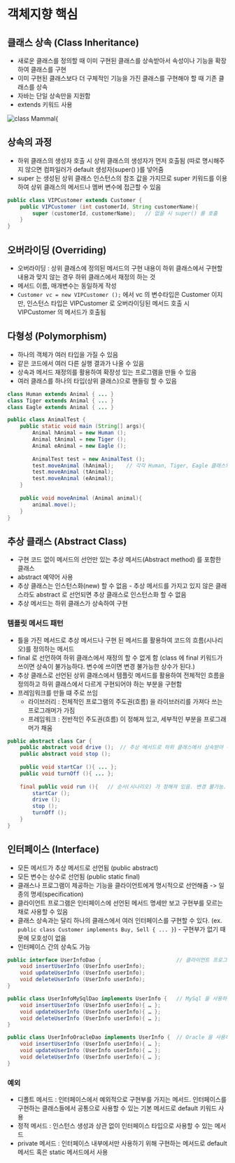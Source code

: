 # 객체지향 핵심 

## 클래스 상속 (Class Inheritance)

- 새로운 클래스를 정의할 때 이미 구현된 클래스를 상속받아서 속성이나 기능을 확장하여 클래스를 구현
- 이미 구현된 클래스보다 더 구체적인 기능을 가진 클래스를 구현해야 할 때 기존 클래스를 상속
- 자바는 단일 상속만을 지원함 
- extends 키워드 사용 


![class Mammal{](https://user-images.githubusercontent.com/43959582/125709324-c70d350f-d147-46ae-b6a6-5395a462befb.png)

## 상속의 과정 

- 하위 클래스의 생성자 호출 시 상위 클래스의 생성자가 먼저 호출됨 (따로 명시해주지 않으면 컴파일러가 default 생성자(super() )를 넣어줌 
- super 는 생성된 상위 클래스 인스턴스의 참조 값을 가지므로 super 키워드를 이용하여 상위 클래스의 메서드나 멤버 변수에 접근할 수 있음 

```java
public class VIPCustomer extends Customer {
    public VIPCustomer (int customerId, String customerName){
        super (customerId, customerName);   // 없을 시 super() 를 호출
    }
}
```

## 오버라이딩 (Overriding) 

- 오버라이딩 : 상위 클래스에 정의된 메서드의 구현 내용이 하위 클래스에서 구현할 내용과 맞지 않는 경우 하위 클래스에서 재정의 하는 것 
- 메서드 이름, 매개변수는 동일하게 작성
- `Customer vc = new VIPCustomer ();` 에서 vc 의 변수타입은 Customer 이지만, 인스턴스 타입은 VIPCustomer 로 오버라이딩된 메서드 호출 시 VIPCustomer 의 메서드가 호출됨 

## 다형성 (Polymorphism) 

- 하나의 객체가 여러 타입을 가질 수 있음 
- 같은 코드에서 여러 다른 실행 결과가 나올 수 있음
- 상속과 메서드 재정의를 활용하여 확장성 있는 프로그램을 만들 수 있음
- 여러 클래스를 하나의 타입(상위 클래스)으로 핸들링 할 수 있음

```java
class Human extends Animal { ... }
class Tiger extends Animal { ... }
class Eagle extends Animal { ... }

public class AnimalTest {
    public static void main (String[] args){
        Animal hAnimal = new Human ();
        Animal tAnimal = new Tiger ();
        Animal eAnimal = new Eagle ();
        
        AnimalTest test = new AnimalTest ();
        test.moveAnimal (hAnimal);    // 각각 Human, Tiger, Eagle 클래스의 move() 메서드가 실행됨
        test.moveAnimal (tAnimal);
        test.moveAnimal (eAnimal);
    }
    
    public void moveAnimal (Animal animal){
        animal.move();
    }
}
```

## 추상 클래스 (Abstract Class) 

- 구현 코드 없이 메서드의 선언만 있는 추상 메서드(Abstract method) 를 포함한 클래스
- abstract 예약어 사용
- 추상 클래스는 인스턴스화(new) 할 수 없음 - 추상 메서드를 가지고 있지 않은 클래스라도 abstract 로 선언되면 추상 클래스로 인스턴스화 할 수 없음
- 추상 메서드는 하위 클래스가 상속하여 구현


### 템플릿 메서드 패턴 

- 틀을 가진 메서드로 추상 메서드나 구현 된 메서드를 활용하여 코드의 흐름(시나리오)를 정의하는 메서드
- final 로 선언하여 하위 클래스에서 재정의 할 수 없게 함 (class 에 final 키워드가 쓰이면 상속이 불가능하다. 변수에 쓰이면 변경 불가능한 상수가 된다.)
- 추상 클래스로 선언된 상위 클래스에서 템플릿 메서드를 활용하여 전체적인 흐름을 정의하고 하위 클래스에서 다르게 구현되어야 하는 부분을 구현함
- 프레임워크를 만들 떄 주로 쓰임 
  - 라이브러리 : 전체적인 프로그램의 주도권(흐름) 을 라이브러리를 가져다 쓰는 프로그래머가 가짐
  - 프레임워크 : 전반적인 주도권(흐름) 이 정해져 있고, 세부적인 부분을 프로그래머가 채움

```java
public abstract class Car {
    public abstract void drive ();  // 추상 메서드로 하위 클래스에서 상속받아 각각의 속성에 맞게 구현
    public abstract void stop ();
    
    public void startCar (){ ... };
    public void turnOff (){ ... };
    
    final public void run (){   // 순서(시나리오) 가 정해져 있음. 변경 불가능.
        startCar ();
        drive ();
        stop ();
        turnOff ();
    }
}
```

## 인터페이스 (Interface) 

- 모든 메서드가 추상 메서드로 선언됨 (public abstract)
- 모든 변수는 상수로 선언됨 (public static final)
- 클래스나 프로그램이 제공하는 기능을 클라이언트에게 명시적으로 선언해줌 -> 일종의 명세(specification)
- 클라이언트 프로그램은 인터페이스에 선언된 메서드 명세만 보고 구현부를 모르는 채로 사용할 수 있음
- 클래스 상속과는 달리 하나의 클래스에서 여러 인터페이스를 구현할 수 있다. (ex. `public class Customer implements Buy, Sell { ... }`) - 구현부가 없기 때문에 모호성이 없음
- 인터페이스 간의 상속도 가능

```java
public interface UserInfoDao {                        // 클라이언트 프로그램은 사용자 DB 만 설정해주면 인터페이스의 메서드만으로 각 DB 에 맞는 메서드를 사용할 수 있음
    void insertUserInfo (UserInfo userInfo);
    void updateUserInfo (UserInfo userInfo);
    void deleteUserInfo (UserInfo userInfo);
}

public class UserInfoMySqlDao implements UserInfo {   // MySql 을 사용하는 프로그램에 맞게 구현
    void insertUserInfo (UserInfo userInfo){ … };
    void updateUserInfo (UserInfo userInfo){ … };
    void deleteUserInfo (UserInfo userInfo){ … };
}

public class UserInfoOracleDao implements UserInfo {  // Oracle 을 사용하는 프로그램에 맞게 구현
    void insertUserInfo (UserInfo userInfo){ … };
    void updateUserInfo (UserInfo userInfo){ … };
    void deleteUserInfo (UserInfo userInfo){ … };
}
```

### 예외
- 디폴트 메서드 : 인터페이스에서 예외적으로 구현부를 가지는 메서드. 인터페이스를 구현하는 클래스들에서 공통으로 사용할 수 있는 기본 메서드로 default 키워드 사용
- 정적 메서드 : 인스턴스 생성과 상관 없이 인터페이스 타입으로 사용할 수 있는 메서드 
- private 메서드 : 인터페이스 내부에서만 사용하기 위해 구현하는 메서드로 default 메서드 혹은 static 메서드에서 사용





